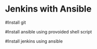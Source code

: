 # Jenkins with Ansible
#Install git

#Install ansible using provoided shell script

#Install jenkins using ansible
